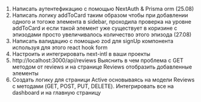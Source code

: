 1. Написать аутентефикацию c помощью NextAuth & Prisma orm (25.08)
2. Написать логику addToCard таким образом чтобы при добавлении одного и тогоже элемента в sidebar, проходила проверка на уровне addToCard и если такой элемент уже существует в коризине с эпизодами просто увеличивалось количество этого эпизода (27.08)
3. Написать валидацию с помощью zod для signUp компонента используя для этого react hook form 
4. Настроить и интегрировать next-intl в ваши проекты
5. http://localhost:3000/api/reviews
    Выяснить в чем проблема с GET методом от reviews
    и на странице Reviews отобразить добавленные элементы
6. Создать логику для страници Active основываясь на модели Reviews с методами (GET, POST, PUT, DELETE). Интегрировать все на dashboard и на главную страницу
